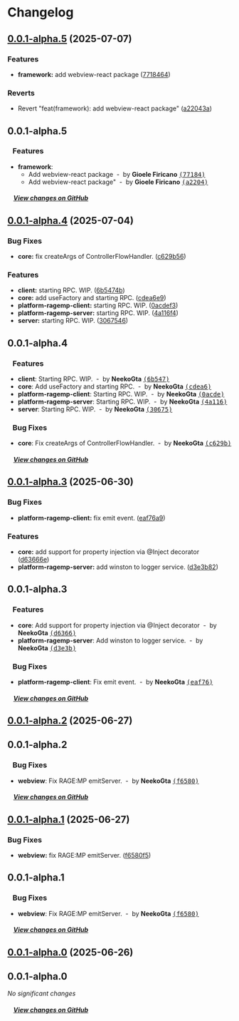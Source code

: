 # Changelog



## [0.0.1-alpha.5](https://github.com/aurora-mp/framework/compare/0.0.1-alpha.4...0.0.1-alpha.5) (2025-07-07)


### Features

* **framework:** add webview-react package ([7718464](https://github.com/aurora-mp/framework/commit/77184643517067f852a583c72681948d785dc6a2))


### Reverts

* Revert "feat(framework): add webview-react package" ([a22043a](https://github.com/aurora-mp/framework/commit/a22043a19e85e7646e1be75f53046ce4a41d5381))

## 0.0.1-alpha.5

### &nbsp;&nbsp;&nbsp;Features

- **framework**:
  - Add webview-react package &nbsp;-&nbsp; by **Gioele Firicano** [<samp>(77184)</samp>](https://github.com/aurora-mp/framework/commit/7718464)
  - Add webview-react package" &nbsp;-&nbsp; by **Gioele Firicano** [<samp>(a2204)</samp>](https://github.com/aurora-mp/framework/commit/a22043a)

##### &nbsp;&nbsp;&nbsp;&nbsp;[View changes on GitHub](https://github.com/aurora-mp/framework/compare/0.0.1-alpha.4...0.0.1-alpha.5)

## [0.0.1-alpha.4](https://github.com/aurora-mp/framework/compare/0.0.1-alpha.3...0.0.1-alpha.4) (2025-07-04)


### Bug Fixes

* **core:** fix createArgs of ControllerFlowHandler. ([c629b56](https://github.com/aurora-mp/framework/commit/c629b5648fcc51f2bbe5104041aca8f70189724f))


### Features

* **client:** starting RPC. WIP. ([6b5474b](https://github.com/aurora-mp/framework/commit/6b5474b7f0bb599afb87e6156dcb0f7235870f75))
* **core:** add useFactory and starting RPC. ([cdea6e9](https://github.com/aurora-mp/framework/commit/cdea6e982767f33bd55970d1ba11347edd61684f))
* **platform-ragemp-client:** starting RPC. WIP. ([0acdef3](https://github.com/aurora-mp/framework/commit/0acdef3c6cf0e437a3099dfa623313f8964dc455))
* **platform-ragemp-server:** starting RPC. WIP. ([4a116f4](https://github.com/aurora-mp/framework/commit/4a116f40660a826566ef86972bfacb70bb899ce9))
* **server:** starting RPC. WIP. ([3067546](https://github.com/aurora-mp/framework/commit/30675460b8ceb59bb6ed7878776a1258d5972e85))

## 0.0.1-alpha.4

### &nbsp;&nbsp;&nbsp;Features

- **client**: Starting RPC. WIP. &nbsp;-&nbsp; by **NeekoGta** [<samp>(6b547)</samp>](https://github.com/aurora-mp/framework/commit/6b5474b)
- **core**: Add useFactory and starting RPC. &nbsp;-&nbsp; by **NeekoGta** [<samp>(cdea6)</samp>](https://github.com/aurora-mp/framework/commit/cdea6e9)
- **platform-ragemp-client**: Starting RPC. WIP. &nbsp;-&nbsp; by **NeekoGta** [<samp>(0acde)</samp>](https://github.com/aurora-mp/framework/commit/0acdef3)
- **platform-ragemp-server**: Starting RPC. WIP. &nbsp;-&nbsp; by **NeekoGta** [<samp>(4a116)</samp>](https://github.com/aurora-mp/framework/commit/4a116f4)
- **server**: Starting RPC. WIP. &nbsp;-&nbsp; by **NeekoGta** [<samp>(30675)</samp>](https://github.com/aurora-mp/framework/commit/3067546)

### &nbsp;&nbsp;&nbsp;Bug Fixes

- **core**: Fix createArgs of ControllerFlowHandler. &nbsp;-&nbsp; by **NeekoGta** [<samp>(c629b)</samp>](https://github.com/aurora-mp/framework/commit/c629b56)

##### &nbsp;&nbsp;&nbsp;&nbsp;[View changes on GitHub](https://github.com/aurora-mp/framework/compare/0.0.1-alpha.3...0.0.1-alpha.4)

## [0.0.1-alpha.3](https://github.com/aurora-mp/framework/compare/0.0.1-alpha.2...0.0.1-alpha.3) (2025-06-30)


### Bug Fixes

* **platform-ragemp-client:** fix emit event. ([eaf76a9](https://github.com/aurora-mp/framework/commit/eaf76a945c7b691dd3017e9f1587d7e33bf8c7c4))


### Features

* **core:** add support for property injection via @Inject decorator ([d63666e](https://github.com/aurora-mp/framework/commit/d63666e48bfaf666aab505d64aaaf21d7cb98027))
* **platform-ragemp-server:** add winston to logger service. ([d3e3b82](https://github.com/aurora-mp/framework/commit/d3e3b8275c3d92bf2dbcaca296619a31d63c2bee))

## 0.0.1-alpha.3

### &nbsp;&nbsp;&nbsp;Features

- **core**: Add support for property injection via @Inject decorator &nbsp;-&nbsp; by **NeekoGta** [<samp>(d6366)</samp>](https://github.com/aurora-mp/framework/commit/d63666e)
- **platform-ragemp-server**: Add winston to logger service. &nbsp;-&nbsp; by **NeekoGta** [<samp>(d3e3b)</samp>](https://github.com/aurora-mp/framework/commit/d3e3b82)

### &nbsp;&nbsp;&nbsp;Bug Fixes

- **platform-ragemp-client**: Fix emit event. &nbsp;-&nbsp; by **NeekoGta** [<samp>(eaf76)</samp>](https://github.com/aurora-mp/framework/commit/eaf76a9)

##### &nbsp;&nbsp;&nbsp;&nbsp;[View changes on GitHub](https://github.com/aurora-mp/framework/compare/0.0.1-alpha.2...0.0.1-alpha.3)

## [0.0.1-alpha.2](https://github.com/aurora-mp/framework/compare/0.0.1-alpha.1...0.0.1-alpha.2) (2025-06-27)

## 0.0.1-alpha.2

### &nbsp;&nbsp;&nbsp;Bug Fixes

- **webview**: Fix RAGE:MP emitServer. &nbsp;-&nbsp; by **NeekoGta** [<samp>(f6580)</samp>](https://github.com/aurora-mp/framework/commit/f6580f5)

##### &nbsp;&nbsp;&nbsp;&nbsp;[View changes on GitHub](https://github.com/aurora-mp/framework/compare/0.0.1-alpha.0...0.0.1-alpha.1)

## [0.0.1-alpha.1](https://github.com/aurora-mp/framework/compare/0.0.1-alpha.0...0.0.1-alpha.1) (2025-06-27)


### Bug Fixes

* **webview:** fix RAGE:MP emitServer. ([f6580f5](https://github.com/aurora-mp/framework/commit/f6580f5fb8ab1f22b6ec936fb737b954c5ad49b5))

## 0.0.1-alpha.1

### &nbsp;&nbsp;&nbsp;Bug Fixes

- **webview**: Fix RAGE:MP emitServer. &nbsp;-&nbsp; by **NeekoGta** [<samp>(f6580)</samp>](https://github.com/aurora-mp/framework/commit/f6580f5)

##### &nbsp;&nbsp;&nbsp;&nbsp;[View changes on GitHub](https://github.com/aurora-mp/framework/compare/0.0.1-alpha.0...0.0.1-alpha.1)

## [0.0.1-alpha.0](https://github.com/aurora-mp/framework/compare/0.0.0...0.0.1-alpha.0) (2025-06-26)

## 0.0.1-alpha.0

*No significant changes*

##### &nbsp;&nbsp;&nbsp;&nbsp;[View changes on GitHub](https://github.com/aurora-mp/framework/compare/9def04a9024f83021c070d5657fa90d1f3deb9ea...0.0.0)
